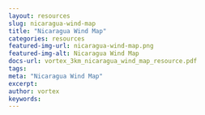 ```yaml
---
layout: resources
slug: nicaragua-wind-map
title: "Nicaragua Wind Map"
categories: resources
featured-img-url: nicaragua-wind-map.png
featured-img-alt: Nicaragua Wind Map
docs-url: vortex_3km_nicaragua_wind_map_resource.pdf
tags:
meta: "Nicaragua Wind Map"
excerpt: 
author: vortex
keywords: 
---
```

